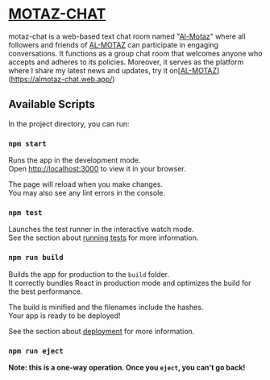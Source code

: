 # [MOTAZ-CHAT](https://github.com/ma01taleb/motaz-chat)
motaz-chat is a web-based text chat room named "[Al-Motaz](https://almotaz-chat.web.app/)" where all followers and friends of [AL-MOTAZ](https://almotaz-chat.web.app/) can participate in engaging conversations. It functions as a group chat room that welcomes anyone who accepts and adheres to its policies. Moreover, it serves as the platform where I share my latest news and updates, try it on[[AL-MOTAZ](https://almotaz-chat.web.app/)](https://almotaz-chat.web.app/)

## Available Scripts

In the project directory, you can run:

### `npm start`

Runs the app in the development mode.\
Open [http://localhost:3000](http://localhost:3000) to view it in your browser.

The page will reload when you make changes.\
You may also see any lint errors in the console.

### `npm test`

Launches the test runner in the interactive watch mode.\
See the section about [running tests](https://facebook.github.io/create-react-app/docs/running-tests) for more information.

### `npm run build`

Builds the app for production to the `build` folder.\
It correctly bundles React in production mode and optimizes the build for the best performance.

The build is minified and the filenames include the hashes.\
Your app is ready to be deployed!

See the section about [deployment](https://facebook.github.io/create-react-app/docs/deployment) for more information.

### `npm run eject`

**Note: this is a one-way operation. Once you `eject`, you can't go back!**
